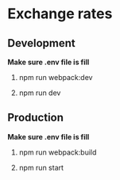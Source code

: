 # Exchange rates

## Development

**Make sure .env file is fill**

1. npm run webpack:dev

2. npm run dev

## Production

**Make sure .env file is fill**

1. npm run webpack:build

2. npm run start
